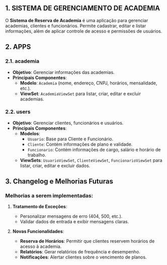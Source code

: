 ## 1. SISTEMA DE GERENCIAMENTO DE ACADEMIA

O **Sistema de Reserva de Academia** é uma aplicação para gerenciar academias, clientes e funcionários. Permite cadastrar, editar e listar informações, além de aplicar controle de acesso e permissões de usuários.

## 2. APPS

### 2.1. **academia**
- **Objetivo**: Gerenciar informações das academias.
- **Principais Componentes**:
  - **Modelo**: `Academia` (nome, endereço, CNPJ, horários, mensalidade, etc.).
  - **ViewSet**: `AcademiaViewSet` para listar, criar, editar e excluir academias.

### 2.2. **users**
- **Objetivo**: Gerenciar clientes, funcionários e usuários.
- **Principais Componentes**:
  - **Modelos**:
    - `Usuario`: Base para Cliente e Funcionário.
    - `Cliente`: Contém informações de plano e validade.
    - `Funcionario`: Contém informações de cargo, salário e horário de trabalho.
  - **ViewSets**: `UsuarioViewSet`, `ClienteViewSet`, `FuncionarioViewSet` para listar, criar, editar e excluir dados.

## 3. Changelog e Melhorias Futuras

### Melhorias a serem implementadas:
1. **Tratamento de Exceções**:
   - Personalizar mensagens de erro (404, 500, etc.).
   - Validar dados de entrada e exibir mensagens claras.

2. **Novas Funcionalidades**:
   - **Reserva de Horários**: Permitir que clientes reservem horários de acesso à academia.
   - **Relatórios**: Gerar relatórios de frequência e desempenho.
   - **Notificações**: Alertar clientes sobre o vencimento de planos.